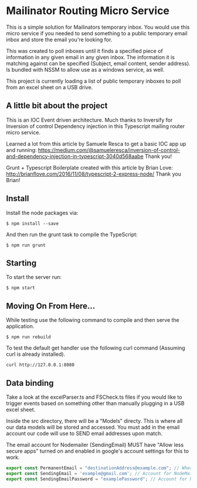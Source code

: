 # Mailinator Routing Micro Service 
This is a simple solution for Mailinators temporary inbox.  You would use this micro service if you needed to send something to a public temporary email inbox and store the email you're looking for. 

This was created to poll inboxes until it finds a specified piece of information in any given email in any given inbox. The information it is matching against can be specified (Subject, email content, sender address). Is bundled with NSSM to allow use as a windows service, as well.

This project is currently loading a list of public temporary inboxes to poll from an excel sheet on a USB drive.  


## A little bit about the project
This is an IOC Event driven architecture. 
Much thanks to Inversify for Inversion of control Dependency injection in this Typescript mailing router micro service. 

Learned a lot from this article by Samuele Resca to get a basic IOC app up and running: https://medium.com/@samueleresca/inversion-of-control-and-dependency-injection-in-typescript-3040d568aabe Thank you! 

Grunt + Typescript Boilerplate created with this article by Brian Love: http://brianflove.com/2016/11/08/typescript-2-express-node/
Thank you Brian! 

## Install

Install the node packages via:

`$ npm install --save`

And then run the grunt task to compile the TypeScript:

`$ npm run grunt`

## Starting

To start the server run:

`$ npm start`

## Moving On From Here...

While testing use the following command to compile and then serve the application. 

`$ npm run rebuild`

To test the default get handler use the following curl command (Assuming curl is already installed).

`curl http://127.0.0.1:8080`

## Data binding

Take a look at the excelParser.ts and FSCheck.ts files if you would like to trigger events based on something other than manually plugging in a USB excel sheet. 

Inside the src directory, there will be a "Models" directy.  This is where all our data models will be stored and accessed. You must add in the email account our code will use to SEND email addresses upon match.

The email account for Nodemailer (SendingEmail) MUST have "Allow less secure apps" turned on and enabled in google's account settings for this to work. 

``` javascript 
export const PermanentEmail = "destinationAddress@example.com"; // Where matches will be sent too
export const SendingEmail = 'example@gmail.com'; // Account for NodeMailer to use
export const SendingEmailPassword = "examplePassword"; // Account for NodeMailer to use
```


